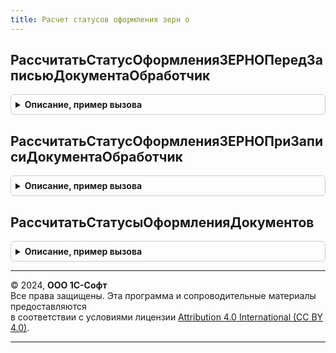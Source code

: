 ```yaml
---
title: Расчет статусов оформления зерн о
---
```



## РассчитатьСтатусОформленияЗЕРНОПередЗаписьюДокументаОбработчик
<details style="margin: 1em 0; padding: 0.5em; border: 1px solid #ccc; border-radius: 6px;">

<summary style="font-weight: bold; cursor: pointer;">Описание, пример вызова</summary>

```bsl

// Обработчик подписки на событие "Перед записью" документов ЗЕРНО, поддерживающих статусы оформления.
//
// Параметры:
//   Источник        - ОпределяемыйТип.ДокументыЗЕРНОПоддерживающиеСтатусыОформленияОбъект - записываемый объект
//   Отказ           - Булево - параметр, определяющий будет ли записываться объект
//   РежимЗаписи     - РежимЗаписиДокумента     - не используется
//   РежимПроведения - РежимПроведенияДокумента - не используется
//
Процедура РассчитатьСтатусОформленияЗЕРНОПередЗаписьюДокументаОбработчик(Источник, Отказ, РежимЗаписи, РежимПроведения) Экспорт
```

Пример вызова
```bsl
РасчетСтатусовОформленияЗЕРНО.РассчитатьСтатусОформленияЗЕРНОПередЗаписьюДокументаОбработчик(Источник, Отказ, РежимЗаписи, РежимПроведения) 
```
</details>

## РассчитатьСтатусОформленияЗЕРНОПриЗаписиДокументаОбработчик
<details style="margin: 1em 0; padding: 0.5em; border: 1px solid #ccc; border-radius: 6px;">

<summary style="font-weight: bold; cursor: pointer;">Описание, пример вызова</summary>

```bsl

// Обработчик подписки на событие "При записи" документов ЗЕРНО, поддерживающих статусы оформления, и их документов-оснований.
//
// Параметры:
//   Источник - ОпределяемыйТип.ОснованиеСтатусыОформленияДокументовЗЕРНООбъект - записываемый объект.
//   Отказ    - Булево - параметр, определяющий будет ли записываться объект.
//
Процедура РассчитатьСтатусОформленияЗЕРНОПриЗаписиДокументаОбработчик(Источник, Отказ) Экспорт
```

Пример вызова
```bsl
РасчетСтатусовОформленияЗЕРНО.РассчитатьСтатусОформленияЗЕРНОПриЗаписиДокументаОбработчик(Источник, Отказ) 
```
</details>

## РассчитатьСтатусыОформленияДокументов
<details style="margin: 1em 0; padding: 0.5em; border: 1px solid #ccc; border-radius: 6px;">

<summary style="font-weight: bold; cursor: pointer;">Описание, пример вызова</summary>

```bsl

// Рассчитывает статусы оформления документов и записывает их в регистр сведений СтатусыОформленияДокументовЗЕРНО.
//   ВАЖНО: все элементы массива Источники должны иметь одинаковый тип.
//
// Параметры:
//   Источники - Массив из ОпределяемыйТип.ДокументыЗЕРНОПоддерживающиеСтатусыОформления,
//                         ОпределяемыйТип.ОснованиеСтатусыОформленияДокументовЗЕРНО - источники события.
//
Процедура РассчитатьСтатусыОформленияДокументов(Источники) Экспорт
```

Пример вызова
```bsl
РасчетСтатусовОформленияЗЕРНО.РассчитатьСтатусыОформленияДокументов(Источники) 
```
</details>

---

© 2024, **ООО 1С-Софт**  
Все права защищены. Эта программа и сопроводительные материалы предоставляются  
в соответствии с условиями лицензии [Attribution 4.0 International (CC BY 4.0)](https://creativecommons.org/licenses/by/4.0/legalcode).

---
